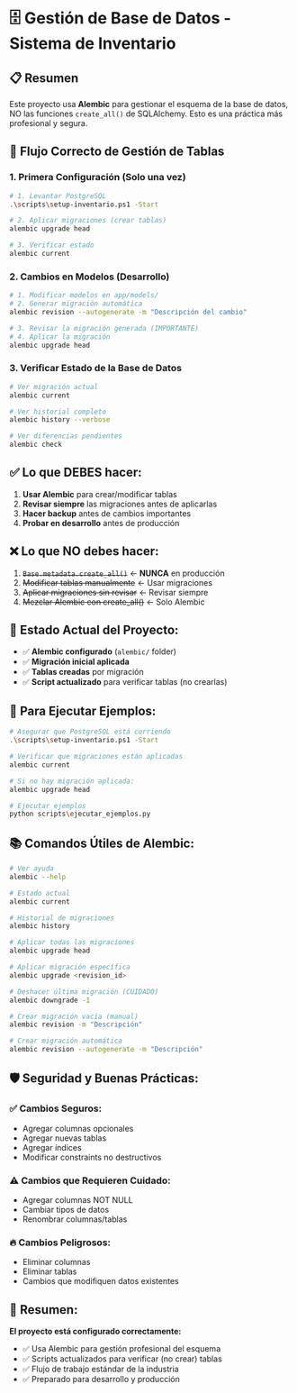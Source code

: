 # 🗄️ Gestión de Base de Datos - Sistema de Inventario

## 📋 Resumen

Este proyecto usa **Alembic** para gestionar el esquema de la base de datos, NO las funciones `create_all()` de SQLAlchemy. Esto es una práctica más profesional y segura.

## 🔄 Flujo Correcto de Gestión de Tablas

### 1. **Primera Configuración (Solo una vez)**

```bash
# 1. Levantar PostgreSQL
.\scripts\setup-inventario.ps1 -Start

# 2. Aplicar migraciones (crear tablas)
alembic upgrade head

# 3. Verificar estado
alembic current
```

### 2. **Cambios en Modelos (Desarrollo)**

```bash
# 1. Modificar modelos en app/models/
# 2. Generar migración automática
alembic revision --autogenerate -m "Descripción del cambio"

# 3. Revisar la migración generada (IMPORTANTE)
# 4. Aplicar la migración
alembic upgrade head
```

### 3. **Verificar Estado de la Base de Datos**

```bash
# Ver migración actual
alembic current

# Ver historial completo
alembic history --verbose

# Ver diferencias pendientes
alembic check
```

## ✅ **Lo que DEBES hacer:**

1. **Usar Alembic** para crear/modificar tablas
2. **Revisar siempre** las migraciones antes de aplicarlas
3. **Hacer backup** antes de cambios importantes
4. **Probar en desarrollo** antes de producción

## ❌ **Lo que NO debes hacer:**

1. ~~`Base.metadata.create_all()`~~ ← **NUNCA** en producción
2. ~~Modificar tablas manualmente~~ ← Usar migraciones
3. ~~Aplicar migraciones sin revisar~~ ← Revisar siempre
4. ~~Mezclar Alembic con create_all()~~ ← Solo Alembic

## 🎯 **Estado Actual del Proyecto:**

- ✅ **Alembic configurado** (`alembic/` folder)
- ✅ **Migración inicial aplicada** 
- ✅ **Tablas creadas** por migración
- ✅ **Script actualizado** para verificar tablas (no crearlas)

## 🚀 **Para Ejecutar Ejemplos:**

```bash
# Asegurar que PostgreSQL está corriendo
.\scripts\setup-inventario.ps1 -Start

# Verificar que migraciones están aplicadas
alembic current

# Si no hay migración aplicada:
alembic upgrade head

# Ejecutar ejemplos
python scripts\ejecutar_ejemplos.py
```

## 📚 **Comandos Útiles de Alembic:**

```bash
# Ver ayuda
alembic --help

# Estado actual
alembic current

# Historial de migraciones
alembic history

# Aplicar todas las migraciones
alembic upgrade head

# Aplicar migración específica
alembic upgrade <revision_id>

# Deshacer última migración (CUIDADO)
alembic downgrade -1

# Crear migración vacía (manual)
alembic revision -m "Descripción"

# Crear migración automática
alembic revision --autogenerate -m "Descripción"
```

## 🛡️ **Seguridad y Buenas Prácticas:**

### ✅ **Cambios Seguros:**
- Agregar columnas opcionales
- Agregar nuevas tablas
- Agregar índices
- Modificar constraints no destructivos

### ⚠️ **Cambios que Requieren Cuidado:**
- Agregar columnas NOT NULL
- Cambiar tipos de datos
- Renombrar columnas/tablas

### 🔥 **Cambios Peligrosos:**
- Eliminar columnas
- Eliminar tablas
- Cambios que modifiquen datos existentes

## 🎉 **Resumen:**

**El proyecto está configurado correctamente:**
- ✅ Usa Alembic para gestión profesional del esquema
- ✅ Scripts actualizados para verificar (no crear) tablas
- ✅ Flujo de trabajo estándar de la industria
- ✅ Preparado para desarrollo y producción
